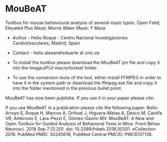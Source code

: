 # MouBeAT

 Toolbox for mouse behavioural analysis of several maze types:
 Open Field; Elevated Plus Maze; Morris Water Maze; Y Maze
 * Author - Helio Roque - Centro Nacional Investigaciones CardioVasculares, Madrid, Spain
 * Contact - helio.alexandreduarte at cnic.es

 * To install the toolbox please download the MouBeAT.ijm file and copy it into the ImageJ/FIJI macro/toolset folder.
 * To use the conversion tools of the tool, either install FFMPEG in order to have it in the system path or download the ffmpeg.exe file and copy it into the folder mentioned in the previous bullet point.
 
 MouBeAT has now been publishe. If you use it in your paper please cite:
 
If you use MouBeAT in a publication please cite the following paper:
Bello-Arroyo E, Roque H, Marcos A, Orihuel J, Higuera-Matas A, Desco M,
Caiolfa VR, Ambrosio E, Lara-Pezzi E, Gómez-Gaviro MV. MouBeAT: A New and Open
Toolbox for Guided Analysis of Behavioral Tests in Mice. Front Behav Neurosci.
2018 Sep 7;12:201. doi: 10.3389/fnbeh.2018.00201. eCollection 2018. PubMed PMID: 
30245618; PubMed Central PMCID: PMC6137138.
